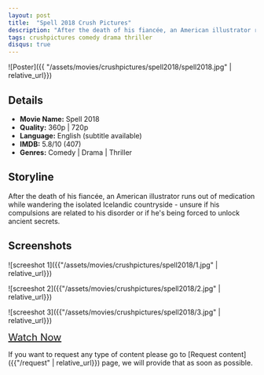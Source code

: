 ```yaml
---
layout: post
title:  "Spell 2018 Crush Pictures"
description: "After the death of his fiancée, an American illustrator runs out of medication while wandering the isolated Icelandic countryside"
tags: crushpictures comedy drama thriller
disqus: true
---
```


![Poster]({{ "/assets/movies/crushpictures/spell2018/spell2018.jpg" | relative_url}})

## Details

* **Movie Name:** Spell 2018
* **Quality:** 360p \| 720p
* **Language:** English (subtitle available)
* **IMDB:**  5.8/10 (407)
* **Genres:** Comedy \| Drama \| Thriller

## Storyline

After the death of his fiancée, an American illustrator runs out of medication while wandering the isolated Icelandic countryside - unsure if his compulsions are related to his disorder or if he's being forced to unlock ancient secrets.

## Screenshots

![screeshot 1]({{"/assets/movies/crushpictures/spell2018/1.jpg" | relative_url}})

![screeshot 2]({{"/assets/movies/crushpictures/spell2018/2.jpg" | relative_url}})

![screeshot 3]({{"/assets/movies/crushpictures/spell2018/3.jpg" | relative_url}})

<a class="btn card_btn" href="{{ '/movies/crushpictures/spell2018' | relative_url}}" style="font-size:20px" target="_blank">Watch Now</a>

If you want to request any type of content please go to [Request content]({{"/request" | relative_url}}) page, we will provide that as soon as possible.